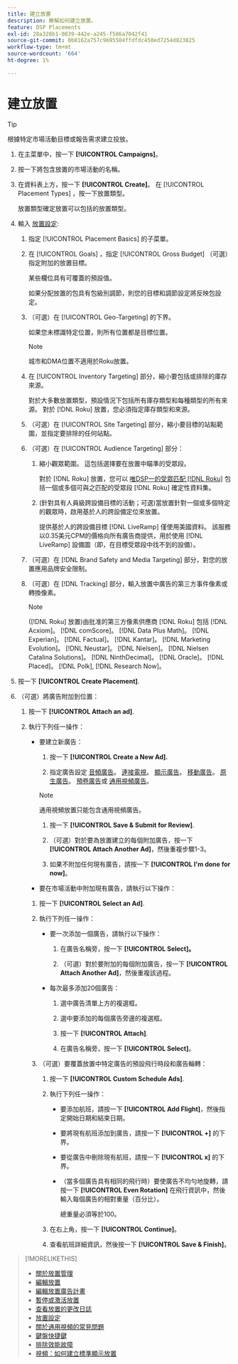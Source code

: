 ```yaml
---
title: 建立放置
description: 瞭解如何建立放置。
feature: DSP Placements
exl-id: 28a328b1-0839-442e-a245-f586a7042f41
source-git-commit: 0b8162a757c9695504ffdfdc450ed7254d823825
workflow-type: tm+mt
source-wordcount: '664'
ht-degree: 1%

---
```


# 建立放置

>[!TIP]
>
>根據特定市場活動目標或報告需求建立投放。

1. 在主菜單中，按一下 **[!UICONTROL Campaigns]**。

1. 按一下將包含放置的市場活動的名稱。

1. 在資料表上方，按一下 **[!UICONTROL Create]**。 在 [!UICONTROL Placement Types] ，按一下放置類型。

   放置類型確定放置可以包括的放置類型。

1. 輸入 [放置設定](placement-settings.md):

   1. 指定 [!UICONTROL Placement Basics] 的子菜單。

   1. 在 [!UICONTROL Goals] ，指定 [!UICONTROL Gross Budget] （可選）指定附加的放置目標。

      某些欄位具有可覆蓋的預設值。

      如果分配放置的包具有包級別調節，則您的目標和調節設定將反映包設定。

   1. （可選）在 [!UICONTROL Geo-Targeting] 的下界。

      如果您未標識特定位置，則所有位置都是目標位置。

      >[!NOTE]
      >
      >城市和DMA位置不適用於Roku放置。

   1. 在 [!UICONTROL Inventory Targeting] 部分，縮小要包括或排除的庫存來源。

      對於大多數放置類型，預設情況下包括所有庫存類型和每種類型的所有來源。 對於 [!DNL Roku] 放置，您必須指定庫存類型和來源。

   1. （可選）在 [!UICONTROL Site Targeting] 部分，縮小要目標的站點範圍，並指定要排除的任何站點。

   1. （可選）在 [!UICONTROL Audience Targeting] 部分：

      1. 縮小觀眾範圍。 這包括選擇要在放置中瞄準的受眾段。

         對於 [!DNL Roku] 放置，您可以 [唯DSP一的受眾匹配 [!DNL Roku]](/help/dsp/inventory/roku-inventory.md) 包括一個或多個可與之匹配的受眾段 [!DNL Roku] 確定性資料集。

      1. (針對具有人員級跨設備目標的活動；可選)當放置針對一個或多個特定的觀眾時，啟用基於人的跨設備定位來放置。

         提供基於人的跨設備目標 [!DNL LiveRamp] 僅使用美國資料。 該服務以0.35美元CPM的價格向所有廣告商提供，用於使用 [!DNL LiveRamp] 設備圖（即，在目標受眾段中找不到的設備）。
   1. （可選）在 [!DNL Brand Safety and Media Targeting] 部分，對您的放置應用品牌安全限制。

   1. （可選）在 [!DNL Tracking] 部分，輸入放置中廣告的第三方事件像素或轉換像素。

      >[!NOTE]
      >
      >([!DNL Roku] 放置)由批准的第三方像素供應商 [!DNL Roku] 包括 [!DNL Acxiom]。 [!DNL comScore]。 [!DNL Data Plus Math]。 [!DNL Experian]。 [!DNL Factual]。 [!DNL Kantar]。 [!DNL Marketing Evolution]。 [!DNL Neustar]。 [!DNL Nielsen]。 [!DNL Nielsen Catalina Solutions]。 [!DNL NinthDecimal]。 [!DNL Oracle]。 [!DNL Placed]。 [!DNL Polk], [!DNL Research Now]。


1. 按一下 **[!UICONTROL Create Placement]**.

1. （可選）將廣告附加到位置：

   1. 按一下 **[!UICONTROL Attach an ad]**.

   1. 執行下列任一操作：

      * 要建立新廣告：

         1. 按一下 **[!UICONTROL Create a New Ad].**

         1. 指定廣告設定 [音頻廣告](/help/dsp/campaign-management/ads/ad-settings-audio.md)。 [連接電視](/help/dsp/campaign-management/ads/ad-settings-connected-tv.md)。 [顯示廣告](/help/dsp/campaign-management/ads/ad-settings-display.md)。 [移動廣告](/help/dsp/campaign-management/ads/ad-settings-mobile.md)。 [原生廣告](/help/dsp/campaign-management/ads/ad-settings-native.md)。 [預卷廣告](/help/dsp/campaign-management/ads/ad-settings-pre-roll.md)或 [通用視頻廣告](/help/dsp/campaign-management/ads/ad-settings-universal-video.md)。
         >[!NOTE]
         >
         >通用視頻放置只能包含通用視頻廣告。

         1. 按一下 **[!UICONTROL Save & Submit for Review]**.

         1. （可選）對於要為放置建立的每個附加廣告，按一下 **[!UICONTROL Attach Another Ad]**，然後重複步驟1-3。

         1. 如果不附加任何現有廣告，請按一下 **[!UICONTROL I'm done for now]**。
      * 要在市場活動中附加現有廣告，請執行以下操作：
      1. 按一下 **[!UICONTROL Select an Ad]**.

      1. 執行下列任一操作：

         * 要一次添加一個廣告，請執行以下操作：

            1. 在廣告名稱旁，按一下 **[!UICONTROL Select]。**

            1. （可選）對於要附加的每個附加廣告，按一下 **[!UICONTROL Attach Another Ad]**，然後重複該過程。
         * 每次最多添加20個廣告：

            1. 選中廣告清單上方的複選框。

            1. 選中要添加的每個廣告旁邊的複選框。

            1. 按一下 **[!UICONTROL Attach]**.

            1. 在廣告名稱旁，按一下 **[!UICONTROL Select]**。
      1. （可選）要覆蓋放置中特定廣告的預設飛行時段和廣告輪轉：

         1. 按一下 **[!UICONTROL Custom Schedule Ads]**.

         1. 執行下列任一操作：

            * 要添加航班，請按一下 **[!UICONTROL Add Flight]**，然後指定開始日期和結束日期。

            * 要將現有航班添加到廣告，請按一下 **[!UICONTROL +]** 的下界。

            * 要從廣告中刪除現有航班，請按一下 **[!UICONTROL x]** 的下界。

            * （當多個廣告具有相同的飛行時）要使廣告不均勻地旋轉，請按一下 **[!UICONTROL Even Rotation]** 在飛行資訊中，然後輸入每個廣告的相對重量（百分比）。

               總重量必須等於100。
         1. 在右上角，按一下 **[!UICONTROL Continue]**。

         1. 查看航班詳細資訊，然後按一下 **[!UICONTROL Save & Finish]**。







>[!MORELIKETHIS]
>
>* [關於放置管理](placement-about.md)
>* [編輯放置](placement-edit.md)
>* [編輯放置廣告計畫](placement-edit-ad-schedule.md)
>* [暫停或激活放置](placement-pause-activate.md)
>* [查看放置的更改日誌](placement-change-log.md)
>* [放置設定](placement-settings.md)
>* [關於通用視頻的常見問題](/help/dsp/campaign-management/faq-universal-video.md)
>* [鍵盤快捷鍵](/help/dsp/campaign-management/reports/keyboard-shortcuts.md)
>* [排除效能故障](/help/dsp/optimization/troubleshooting-performance.md)
>* [視頻：如何建立標準顯示放置](https://video.tv.adobe.com/v/340454)

